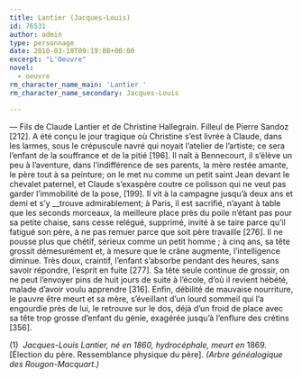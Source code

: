 ```yaml
---
title: Lantier (Jacques-Louis)
id: 76531
author: admin
type: personnage
date: 2010-03-10T09:19:08+00:00
excerpt: "L'Oeuvre"
novel:
  - oeuvre
rm_character_name_main: 'Lantier '
rm_character_name_secondary: Jacques-Louis

---
```

— Fils de Claude Lantier et de Christine Hallegrain. Filleul de Pierre Sandoz [212]. A été conçu le jour tragique où Christine s&rsquo;est livrée à Claude, dans les larmes, sous le crépuscule navré qui noyait l&rsquo;atelier de l&rsquo;artiste; ce sera l&rsquo;enfant de la souffrance et de la pitié [196]. Il naît à Bennecourt, il s&rsquo;élève un peu à l&rsquo;aventure, dans l&rsquo;indifférence de ses parents, la mère restée amante, le père tout à sa peinture; on le met nu comme un petit saint Jean devant le chevalet paternel, et Claude s&rsquo;exaspère coutre ce polisson qui ne veut pas garder l&rsquo;immobilité de la pose, [199]. Il vit à la campagne jusqu&rsquo;à deux ans et demi et s&rsquo;y __trouve admirablement; à Paris, il est sacrifié, n&rsquo;ayant à table que les seconds morceaux, la meilleure place près du poile n&rsquo;étant pas pour sa petite chaise, sans cesse relégué, supprimé, invité à se taire parce qu&rsquo;il fatigué son père, à ne pas remuer parce que soit père travaille [276]. Il ne pousse plus que chétif, sérieux comme un petit homme ; à cinq ans, sa tête grossit démesurément et, à mesure que le crâne augmente, l&rsquo;intelligence diminue. Très doux, craintif, l&rsquo;enfant s&rsquo;absorbe pendant des heures, sans savoir répondre, l&rsquo;esprit en fuite [277]. Sa tête seule continue de grossir, on ne peut l&rsquo;envoyer pins de huit jours de suite à l&rsquo;école, d&rsquo;où il revient hébété, malade d&rsquo;avoir voulu apprendre [316]. Enfin, débilité de mauvaise nourriture, le pauvre être meurt et sa mère, s&rsquo;éveillant d&rsquo;un lourd sommeil qui l&rsquo;a engourdie près de lui, le retrouve sur le dos, déjà d&rsquo;un froid de place avec sa tête trop grosse d&rsquo;enfant du génie, exagérée jusqu&rsquo;à l&rsquo;enflure des crétins [356].

(1)  _Jacques-Louis Lantier, né en 1860, hydrocéphale, meurt en_ 1869. [Élection du père. Ressemblance physique du père]. _(Arbre généalogique des Rougon-Macquart.)_
